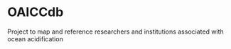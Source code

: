 # OAICCdb
Project to map and reference researchers and institutions associated with ocean acidification

